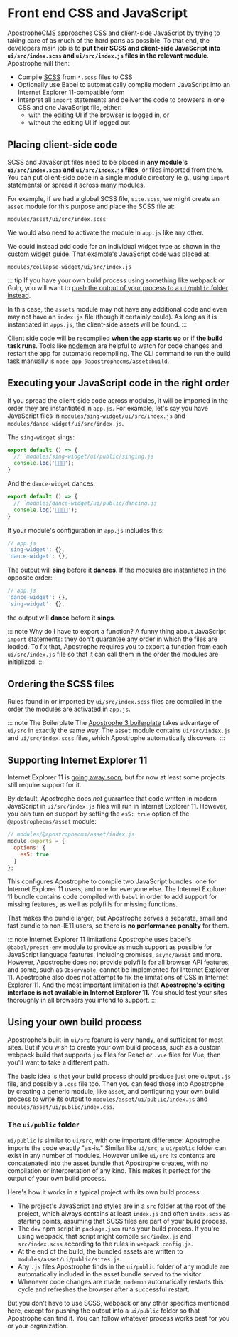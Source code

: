 # Front end CSS and JavaScript

ApostropheCMS approaches CSS and client-side JavaScript by trying to taking care of as much of the hard parts as possible. To that end, the developers main job is to **put their SCSS and client-side JavaScript into `ui/src/index.scss` and `ui/src/index.js` files in the relevant module**. Apostrophe will then:
  - Compile [SCSS](https://sass-lang.com/guide) from `*.scss` files to CSS
  - Optionally use Babel to automatically compile modern JavaScript into an Internet Explorer 11-compatible form
  - Interpret all `import` statements and deliver the code to browsers in one CSS and one JavaScript file, either:
    - with the editing UI if the browser is logged in, or
    - without the editing UI if logged out

## Placing client-side code

SCSS and JavaScript files need to be placed in **any module's `ui/src/index.scss` and `ui/src/index.js` files**, or files imported from them. You can put client-side code in a single module directory (e.g., using `import` statements) or spread it across many modules.

For example, if we had a global SCSS file, `site.scss`, we might create an `asset` module for this purpose and place the SCSS file at:

```
modules/asset/ui/src/index.scss
```

We would also need to activate the module in `app.js` like any other.

We could instead add code for an individual widget type as shown in the [custom widget guide](/guide/custom-widgets.md#client-side-javascript-for-widgets). That example's JavaScript code was placed at:

```
modules/collapse-widget/ui/src/index.js
```

::: tip
If you have your own build process using something like webpack or Gulp, you will want to [push the output of your process to a `ui/public` folder instead](#using-your-own-build-process).

In this case, the `assets` module may not have any additional code and even may not have an `index.js` file (though it certainly could). As long as it is instantiated in `apps.js`, the client-side assets will be found.
:::

Client side code will be recompiled **when the app starts up** or if **the build task runs**. Tools like [nodemon](https://www.npmjs.com/package/nodemon) are helpful to watch for code changes and restart the app for automatic recompiling. The CLI command to run the build task manually is `node app @apostrophecms/asset:build`.

## Executing your JavaScript code in the right order

If you spread the client-side code across modules, it will be imported in the order they are instantiated in `app.js`. For example, let's say you have JavaScript files in `modules/sing-widget/ui/src/index.js` and `modules/dance-widget/ui/src/index.js`.

The `sing-widget` sings:

```javascript
export default () => {
  // `modules/sing-widget/ui/public/singing.js
  console.log('🧑‍🎤🎶');
}
```

And the `dance-widget` dances:

```javascript
export default () => {
  // `modules/dance-widget/ui/public/dancing.js
  console.log('🕺🏻💃🏽');
}
```

If your module's configuration in `app.js` includes this:

```javascript
// app.js
'sing-widget': {},
'dance-widget': {},
```

The output will **sing** before it **dances**. If the modules are instantiated in the opposite order:

```javascript
// app.js
'dance-widget': {},
'sing-widget': {},
```

the output will **dance** before it **sings**.

::: note Why do I have to export a function?
A funny thing about JavaScript `import` statements: they don't guarantee any order in which the files are loaded. To fix that, Apostrophe requires you to export a function from each `ui/src/index.js` file so that it can call them in the order the modules are initialized.
:::

## Ordering the SCSS files

Rules found in or imported by `ui/src/index.scss` files are compiled in the order the modules are activated in `app.js`.

::: note The Boilerplate
The [Apostrophe 3 boilerplate](https://github.com/apostrophecms/a3-boilerplate/) takes advantage of `ui/src` in exactly the same way. The `asset` module contains `ui/src/index.js` and `ui/src/index.scss` files, which Apostrophe automatically discovers.
:::

## Supporting Internet Explorer 11

Internet Explorer 11 is [going away soon](https://blogs.windows.com/windowsexperience/2021/05/19/the-future-of-internet-explorer-on-windows-10-is-in-microsoft-edge/#:~:text=With%20Microsoft%20Edge%20capable%20of,certain%20versions%20of%20Windows%2010.), but for now at least some projects still require support for it.

By default, Apostrophe does *not* guarantee that code written in modern JavaScript in `ui/src/index.js` files will run in Internet Explorer 11. However, you can turn on support by setting the `es5: true` option of the `@apostrophecms/asset` module:

```js
// modules/@apostrophecms/asset/index.js
module.exports = {
  options: {
    es5: true
  }
};
```

This configures Apostrophe to compile two JavaScript bundles: one for Internet Explorer 11 users, and one for everyone else. The Internet Explorer 11 bundle contains code compiled with `babel` in order to add support for missing features, as well as polyfills for missing functions.

That makes the bundle larger, but Apostrophe serves a separate, small and fast bundle to non-IE11 users, so there is **no performance penalty** for them.

::: note Internet Explorer 11 limitations
Apostrophe uses babel's `@babel/preset-env` module to provide as much support as possible for JavaScript language features, including promises, `async/await` and more. However, Apostrophe does not provide polyfills for all browser API features, and some, such as `Observable`, cannot be implemented for Internet Explorer 11. Apostrophe also does not attempt to fix the limitations of CSS in Internet Explorer 11. And the most important limitation is that **Apostrophe's editing interface is not available in Internet Explorer 11.** You should test your sites thoroughly in all browsers you intend to support.
:::

## Using your own build process

Apostrophe's built-in `ui/src` feature is very handy, and sufficient for most sites. But if you wish to create your own build process, such as a custom webpack build that supports `jsx` files for React or `.vue` files for Vue, then you'll want to take a different path.

The basic idea is that your build process should produce just one output `.js` file, and possibly a `.css` file too. Then you can feed those into Apostrophe by creating a generic module, like `asset`, and configuring your own build process to write its output to `modules/asset/ui/public/index.js` and `modules/asset/ui/public/index.css`.

### The `ui/public` folder

`ui/public` is similar to `ui/src`, with one important difference: Apostrophe imports the code exactly "as-is." Similar like `ui/src`, a `ui/public` folder can exist in any number of modules. However unlike `ui/src` its contents are concatenated into the asset bundle that Apostrophe creates, with no compilation or interpretation of any kind. This makes it perfect for the output of your own build process.

Here's how it works in a typical project with its own build process:

- The project's JavaScript and styles are in a `src` folder at the root of the project, which always contains at least `index.js` and often `index.scss` as starting points, assuming that SCSS files are part of your build process.
- The `dev` npm script in `package.json` runs your build process. If you're using webpack, that script might compile `src/index.js` and `src/index.scss` according to the rules in `webpack.config.js`.
- At the end of the build, the bundled assets are written to `modules/asset/ui/public/sites.js`.
- Any `.js` files Apostrophe finds in the `ui/public` folder of any module are automatically included in the asset bundle served to the visitor.
- Whenever code changes are made, `nodemon` automatically restarts this cycle and refreshes the browser after a successful restart.

But you don't have to use SCSS, webpack or any other specifics mentioned here, except for pushing the output into a `ui/public` folder so that Apostrophe can find it. You can follow whatever process works best for you or your organization.
